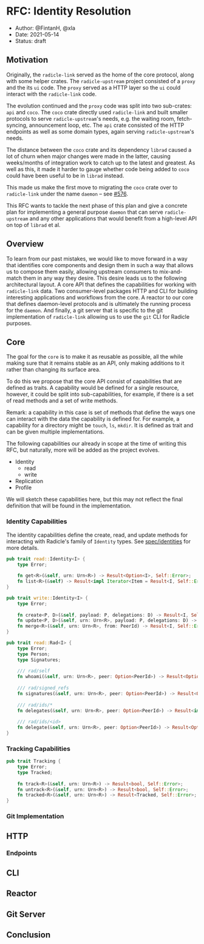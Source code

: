 # RFC: Identity Resolution

* Author: @FintanH, @xla
* Date: 2021-05-14
* Status: draft

## Motivation

Originally, the `radicle-link` served as the home of the core protocol, along
with some helper crates. The `radicle-upstream` project consisted of a `proxy`
and the its `ui` code. The `proxy` served as a HTTP layer so the `ui` could
interact with the `radicle-link` code.

The evolution continued and the `proxy` code was split into two sub-crates:
`api` and `coco`. The `coco` crate directly used `radicle-link` and built
smaller protocols to serve `radicle-upstream`'s needs, e.g. the waiting room,
fetch-syncing, announcement loop, etc. The `api` crate consisted of the HTTP
endpoints as well as some domain types, again serving `radicle-upstream`'s
needs.

The distance between the `coco` crate and its dependency `librad` caused a lot
of churn when major changes were made in the latter, causing weeks/months of
integration work to catch up to the latest and greatest. As well as this, it
made it harder to gauge whether code being added to `coco` could have been
useful to be in `librad` instead.

This made us make the first move to migrating the `coco` crate over to
`radicle-link` under the name `daemon` – see
[#576](https://github.com/radicle-dev/radicle-link/pull/576).

This RFC wants to tackle the next phase of this plan and give a concrete plan
for implementing a general purpose `daemon` that can serve `radicle-upstream`
and any other applications that would benefit from a high-level API on top of
`librad` et al.

## Overview

To learn from our past mistakes, we would like to move forward in a way that
identifies core components and design them in such a way that allows us to
compose them easily, allowing upstream consumers to mix-and-match them in any
way they desire. This desire leads us to the following architectural layout. A
core API that defines the capabilities for working with `radicle-link` data. Two
consumer-level packages HTTP and CLI for building interesting applications and
workflows from the core. A reactor to our core that defines daemon-level
protocols and is ultimately the running process for the `daemon`. And finally, a
git server that is specific to the git implementation of `radicle-link` allowing
us to use the `git` CLI for Radicle purposes.

## Core

The goal for the `core` is to make it as reusable as possible, all the while
making sure that it remains stable as an API, only making additions to it rather
than changing its surface area.

To do this we propose that the core API consist of capabilities that are defined
as traits. A capability would be defined for a single resource, however, it
could be split into sub-capabilities, for example, if there is a set of
read methods and a set of write methods.

Remark: a capability in this case is set of methods that define the ways one can
interact with the data the capability is defined for. For example, a capability
for a directory might be `touch`, `ls`, `mkdir`. It is defined as trait and can
be given multiple implementations.

The following capabilities our already in scope at the time of writing this RFC,
but naturally, more will be added as the project evolves.

* Identity
  * read
  * write
* Replication
* Profile

We will sketch these capabilities here, but this may not reflect the final
definition that will be found in the implementation.

### Identity Capabilities

The identity capabilities define the create, read, and update methods
for interacting with Radicle's family of `Identity` types. See
[spec/identities][id] for more details.

```rust
pub trait read::Identity<I> {
	type Error;
	
	fn get<R>(&self, urn: Urn<R>) -> Result<Option<I>, Self::Error>;
	fn list<R>(&self) -> Result<impl Iterator<Item = Result<I, Self::Error>, Self::Error>;
}

pub trait write::Identity<I> {
	type Error;
	
	fn create<P, D>(&self, payload: P, delegations: D) -> Result<I, Self::Error>;
	fn update<P, D>(&self, urn: Urn<R>, payload: P, delegations: D) -> Result<I, Self::Error>;
	fn merge<R>(&self, urn: Urn<R>, from: PeerId) -> Result<I, Self::Error>;
}

pub trait read::Rad<I> {
	type Error;
	type Person;
	type Signatures;
	
	/// rad/self
	fn whoami(&self, urn: Urn<R>, peer: Option<PeerId>) -> Result<Option<Self::Person>, Self::Error>;
	
	/// rad/signed_refs
	fn signatures(&self, urn: Urn<R>, peer: Option<PeerId>) -> Result<Option<Self::Signatures>, Self::Error>;
	
	/// rad/ids/*
	fn delegates(&self, urn: Urn<R>, peer: Option<PeerId>) -> Result<impl Iterator<Item = Result<Self::Person, Self::Error>>, Self::Error>;
	
	/// rad/ids/<id>
	fn delegate(&self, urn: Urn<R>, peer: Option<PeerId>) -> Result<Option<Self::Person>, Self::Error>;
}
```

### Tracking Capabilities

```rust
pub trait Tracking {
	type Error;
	type Tracked;
	
	fn track<R>(&self, urn: Urn<R>) -> Result<bool, Self::Error>;
	fn untrack<R>(&self, urn: Urn<R>) -> Result<bool, Self::Error>;
	fn tracked<R>(&self, urn: Urn<R>) -> Result<Tracked, Self::Error>;
}
```

### Git Implementation

## HTTP

### Endpoints

## CLI

## Reactor

## Git Server

## Conclusion

[id]: ../spec/002-identities/index.md
